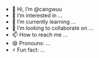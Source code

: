 - 👋 Hi, I’m @cangwuu
- 👀 I’m interested in ...
- 🌱 I’m currently learning ...
- 💞️ I’m looking to collaborate on ...
- 📫 How to reach me ...
- 😄 Pronouns: ...
- ⚡ Fun fact: ...

<!---
cangwuu/cangwuu is a ✨ special ✨ repository because its `README.md` (this file) appears on your GitHub profile.
You can click the Preview link to take a look at your changes.
--->
